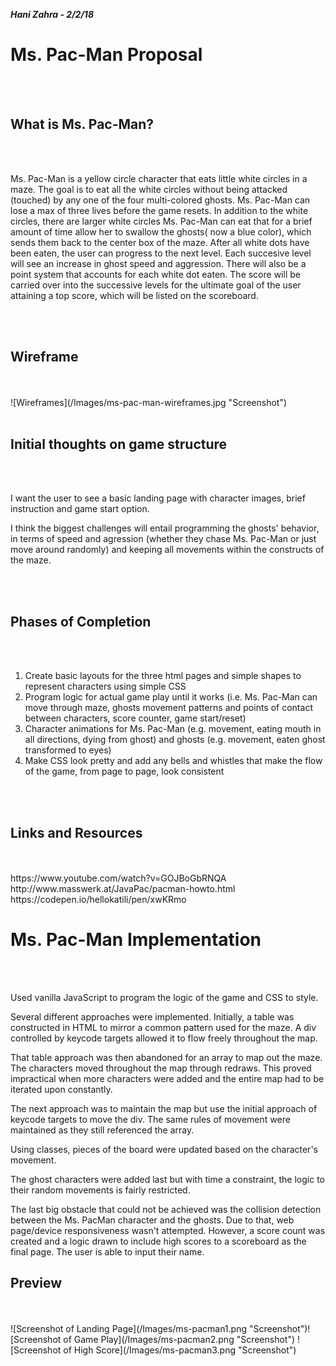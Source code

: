 ***Hani Zahra - 2/2/18***

<h1>Ms. Pac-Man Proposal</h1> <br><br>

<h2>What is Ms. Pac-Man?</h2> <br><br>
<p>Ms. Pac-Man is a yellow circle character that eats little white circles in a maze. The goal is to eat all the white circles without being attacked (touched) by any one of the four multi-colored ghosts. Ms. Pac-Man can lose a max of three lives before the game resets. In addition to the white circles, there are larger white circles Ms. Pac-Man can eat that for a brief amount of time allow her to swallow the ghosts( now a blue color), which sends them back to the center box of the maze. After all white dots have been eaten, the user can progress to the next level. Each succesive level will see an increase in ghost speed and aggression. There will also be a point system that accounts for each white dot eaten. The score will be carried over into the successive levels for the ultimate goal of the user attaining a top score, which will be listed on the scoreboard.</p><br><br>

<h2>Wireframe</h2> <br><br>
![Wireframes](/Images/ms-pac-man-wireframes.jpg "Screenshot")
<br><br>

<h2>Initial thoughts on game structure</h2> <br><br>
<p>I want the user to see a basic landing page with character images, brief instruction and game start option.</p>
<p>I think the biggest challenges will entail programming the ghosts' behavior, in terms of speed and agression (whether they chase Ms. Pac-Man or just move around randomly) and keeping all movements within the constructs of the maze.</p><br><br> 

<h2>Phases of Completion</h2> <br><br>
<ol>
<li>Create basic layouts for the three html pages and simple shapes to represent characters using simple CSS</li>
<li>Program logic for actual game play until it works (i.e. Ms. Pac-Man can move through maze, ghosts movement patterns and points of contact between characters, score counter, game start/reset)</li>
<li>Character animations for Ms. Pac-Man (e.g. movement, eating mouth in all directions, dying from ghost) and ghosts (e.g. movement, eaten ghost transformed to eyes)
<li>Make CSS look pretty and add any bells and whistles that make the flow of the game, from page to page, look consistent</li>
</ol><br><br>

<h2>Links and Resources</h2> <br><br>
https://www.youtube.com/watch?v=GOJBoGbRNQA <br>
http://www.masswerk.at/JavaPac/pacman-howto.html <br>
https://codepen.io/hellokatili/pen/xwKRmo


<h1>Ms. Pac-Man Implementation</h1> <br><br>


<p>Used vanilla JavaScript to program the logic of the game and CSS to style.</p>

<p>Several different approaches were implemented. Initially, a table was constructed in HTML to mirror a common pattern used for the maze. A div controlled by keycode targets allowed it to flow freely throughout the map.</p>

<p>That table approach was then abandoned for an array to map out the maze. The characters moved throughout the map through redraws. This proved impractical when more characters were added and the entire map had to be iterated upon constantly.</p>

<p>The next approach was to maintain the map but use the initial approach of keycode targets to move the div. The same rules of movement were maintained as they still referenced the array.</p>

<p>Using classes, pieces of the board were updated based on the character's movement.</p> 

<p>The ghost characters were added last but with time a constraint, the logic to their random movements is fairly restricted.</p>

<p>The last big obstacle that could not be achieved was the collision detection between the Ms. PacMan character and the ghosts. Due to that, web page/device responsiveness wasn't attempted. However, a score count was created and a logic drawn to include high scores to a scoreboard as the final page. The user is able to input their name.</p>

<h2>Preview</h2> <br><br>
![Screenshot of Landing Page](/Images/ms-pacman1.png "Screenshot")![Screenshot of Game Play](/Images/ms-pacman2.png "Screenshot")
![Screenshot of High Score](/Images/ms-pacman3.png "Screenshot")



